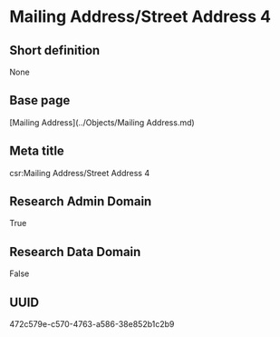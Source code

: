 # Mailing Address/Street Address 4
## Short definition
None
## Base page
[Mailing Address](../Objects/Mailing Address.md)
## Meta title
csr:Mailing Address/Street Address 4
## Research Admin Domain
True
## Research Data Domain
False
## UUID
472c579e-c570-4763-a586-38e852b1c2b9
